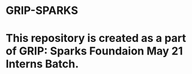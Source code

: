 # GRIP-SPARKS
# This repository is created as a part of GRIP: Sparks Foundaion May 21 Interns Batch.
